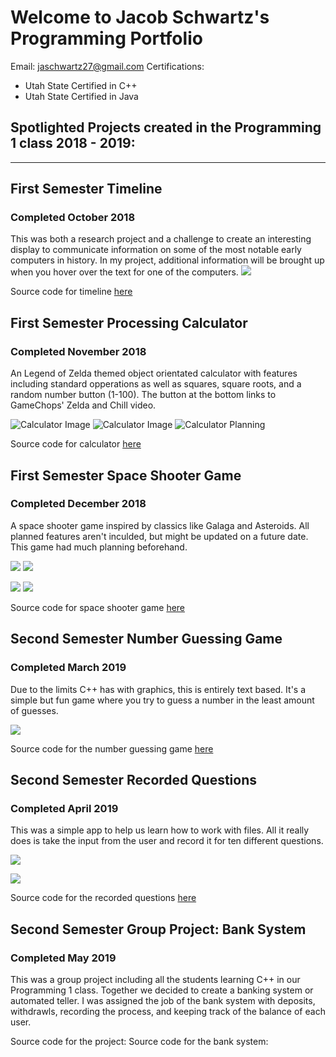 # Welcome to Jacob Schwartz's Programming Portfolio
Email: jaschwartz27@gmail.com
Certifications: 
* Utah State Certified in C++
* Utah State Certified in Java

## Spotlighted Projects created in the Programming 1 class 2018 - 2019:
------
 
 ## First Semester Timeline
 ### Completed October 2018
 This was both a research project and a challenge to create an interesting display to communicate information on some of the most notable early computers in history. In my project, additional information will be brought up when you hover over the text for one of the computers.
 ![](https://github.com/Bamboo72/2019-Programming-Portfolio/blob/master/images/Timeline.png)
 
 Source code for timeline [here](https://github.com/Bamboo72/2019-Programming-Portfolio/tree/master/Term1/Timeline)
 
 ## First Semester Processing Calculator
 ### Completed November 2018
 An Legend of Zelda themed object orientated calculator with features including standard opperations as well as squares, square roots, and a random number button (1-100). The button at the bottom links to GameChops' Zelda and Chill video.
 
 ![Calculator Image](https://github.com/Bamboo72/2019ProgrammingPortfolio/blob/master/images/Calculator.png) ![Calculator Image](https://github.com/Bamboo72/2019-Programming-Portfolio/blob/master/images/Calculator.jpg) ![Calculator Planning](https://github.com/Bamboo72/2019-Programming-Portfolio/blob/master/images/_Calculator%20Plan.png) 
 
Source code for calculator [here](https://github.com/Bamboo72/2019-Programming-Portfolio/tree/master/Term2/Calculator/Calculator)

 ## First Semester Space Shooter Game
 ### Completed December 2018
  A space shooter game inspired by classics like Galaga and Asteroids. All planned features aren't inculded, but might be updated on a future date. This game had much planning beforehand.
  
![](https://github.com/Bamboo72/2019-Programming-Portfolio/blob/master/images/SpaceGameStart.png) 
![](https://github.com/Bamboo72/2019-Programming-Portfolio/blob/master/images/SpaceGame.png)

![](https://github.com/Bamboo72/2019-Programming-Portfolio/blob/master/images/Asteroid%20Class%20Diagram.png) ![](https://github.com/Bamboo72/2019-Programming-Portfolio/blob/master/images/Spaceship%20Game.png)

 Source code for space shooter game [here](https://github.com/Bamboo72/2019-Programming-Portfolio/tree/master/Term2/SpaceGameFinalTurnInVersion)

## Second Semester Number Guessing Game
### Completed March 2019
 Due to the limits C++ has with graphics, this is entirely text based. It's a simple but fun game where you try to guess a number in the least amount of guesses.
 
  ![](https://github.com/Bamboo72/2019-Programming-Portfolio/blob/master/images/GuessingGame.png)
 
 Source code for the number guessing game [here](https://github.com/Bamboo72/2019-Programming-Portfolio/tree/master/Term3and4/GuessingGame)
 
 ## Second Semester Recorded Questions
 ### Completed April 2019
 This was a simple app to help us learn how to work with files. All it really does is take the input from the user and record it for ten different questions.
 
 ![](https://github.com/Bamboo72/2019-Programming-Portfolio/blob/master/images/Questions.png)
 
 ![](https://github.com/Bamboo72/2019-Programming-Portfolio/blob/master/images/RecordedQuestions.png)
 
 Source code for the recorded questions [here](https://github.com/Bamboo72/2019-Programming-Portfolio/tree/master/Term3and4/RandomQuestions)

 ## Second Semester Group Project: Bank System
 ### Completed May 2019
  This was a group project including all the students learning C++ in our Programming 1 class. Together we decided to create a banking system or automated teller. I was assigned the job of the bank system with deposits, withdrawls, recording the process, and keeping track of the balance of each user.
  
  Source code for the project:
  Source code for the bank system:
